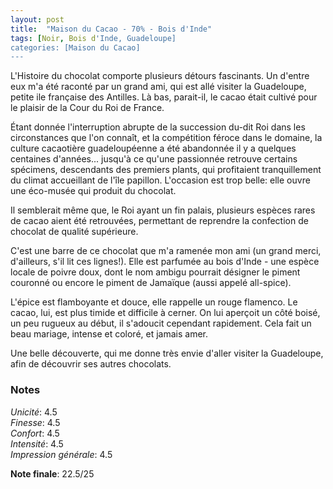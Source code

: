 ```yaml
---
layout: post
title:  "Maison du Cacao - 70% - Bois d'Inde"
tags: [Noir, Bois d'Inde, Guadeloupe] 
categories: [Maison du Cacao]
---
```


L'Histoire du chocolat comporte plusieurs détours fascinants. Un d'entre eux m'a été raconté par un grand ami, qui est allé visiter la Guadeloupe, petite ile française des Antilles. Là bas, parait-il, le cacao était cultivé pour le plaisir de la Cour du Roi de France.

Étant donnée l'interruption abrupte de la succession du-dit Roi dans les circonstances que l'on connaît, et la compétition féroce dans le domaine, la culture cacaotière guadeloupéenne a été abandonnée il y a quelques centaines d'années... jusqu'à ce qu'une passionnée retrouve certains spécimens, descendants des premiers plants, qui profitaient tranquillement du climat accueillant de l'île papillon. L'occasion est trop belle: elle ouvre une éco-musée qui produit du chocolat.

Il semblerait même que, le Roi ayant un fin palais, plusieurs espèces rares de cacao aient été retrouvées, permettant de reprendre la confection de chocolat de qualité supérieure.

C'est une barre de ce chocolat que m'a ramenée mon ami (un grand merci, d'ailleurs, s'il lit ces lignes!). Elle est parfumée au bois d'Inde - une espèce locale de poivre doux, dont le nom ambigu pourrait désigner le piment couronné ou encore le piment de Jamaïque (aussi appelé all-spice).  

L'épice est flamboyante et douce, elle rappelle un rouge flamenco. Le cacao, lui, est plus timide et difficile à cerner. On lui aperçoit un côté boisé, un peu rugueux au début, il s'adoucit cependant rapidement. Cela fait un beau mariage, intense et coloré, et jamais amer.

Une belle découverte, qui me donne très envie d'aller visiter la Guadeloupe, afin de découvrir ses autres chocolats.


### Notes

_Unicité_: 4.5  
_Finesse_: 4.5  
_Confort_: 4.5  
_Intensité_: 4.5  
_Impression générale_: 4.5 

**Note finale**: 22.5/25